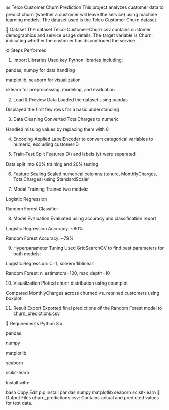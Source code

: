 📊 Telco Customer Churn Prediction
This project analyzes customer data to predict churn (whether a customer will leave the service) using machine learning models. The dataset used is the Telco Customer Churn dataset.

📁 Dataset
The dataset Telco-Customer-Churn.csv contains customer demographics and service usage details. The target variable is Churn, indicating whether the customer has discontinued the service.

⚙️ Steps Performed
1. Import Libraries
Used key Python libraries including:

pandas, numpy for data handling

matplotlib, seaborn for visualization

sklearn for preprocessing, modeling, and evaluation

2. Load & Preview Data
Loaded the dataset using pandas

Displayed the first few rows for a basic understanding

3. Data Cleaning
Converted TotalCharges to numeric

Handled missing values by replacing them with 0

4. Encoding
Applied LabelEncoder to convert categorical variables to numeric, excluding customerID

5. Train-Test Split
Features (X) and labels (y) were separated

Data split into 80% training and 20% testing

6. Feature Scaling
Scaled numerical columns (tenure, MonthlyCharges, TotalCharges) using StandardScaler

7. Model Training
Trained two models:

Logistic Regression

Random Forest Classifier

8. Model Evaluation
Evaluated using accuracy and classification report

Logistic Regression Accuracy: ~80%

Random Forest Accuracy: ~79%

9. Hyperparameter Tuning
Used GridSearchCV to find best parameters for both models:

Logistic Regression: C=1, solver='liblinear'

Random Forest: n_estimators=100, max_depth=10

10. Visualization
Plotted churn distribution using countplot

Compared MonthlyCharges across churned vs. retained customers using boxplot

11. Result Export
Exported final predictions of the Random Forest model to churn_predictions.csv

📝 Requirements
Python 3.x

pandas

numpy

matplotlib

seaborn

scikit-learn

Install with:

bash
Copy
Edit
pip install pandas numpy matplotlib seaborn scikit-learn
📌 Output Files
churn_predictions.csv: Contains actual and predicted values for test data.


